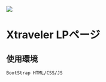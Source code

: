 <a href="https://lp.xtraveler.jp/"><img src="https://xtraveler.github.io/media/logo.png"></img></a>
# Xtraveler LPページ
## 使用環境
`BootStrap
HTML/CSS/JS  
`  
 
